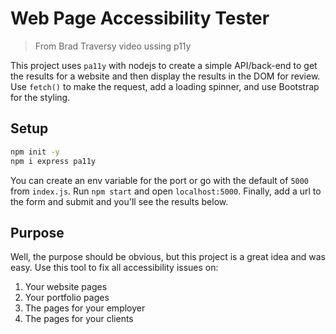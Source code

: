 # Web Page Accessibility Tester

> From Brad Traversy video ussing p11y

This project uses `pa11y` with nodejs to create a simple API/back-end to get the results for a website and then display the results in the DOM for review. Use `fetch()` to make the request, add a loading spinner, and use Bootstrap for the styling.

## Setup

```bash
npm init -y
npm i express pa11y
```

You can create an env variable for the port or go with the default of `5000` from `index.js`. Run `npm start` and open `localhost:5000`. Finally, add a url to the form and submit and you'll see the results below.

## Purpose

Well, the purpose should be obvious, but this project is a great idea and was easy. Use this tool to fix all accessibility issues on:

1. Your website pages
1. Your portfolio pages
1. The pages for your employer
1. The pages for your clients
